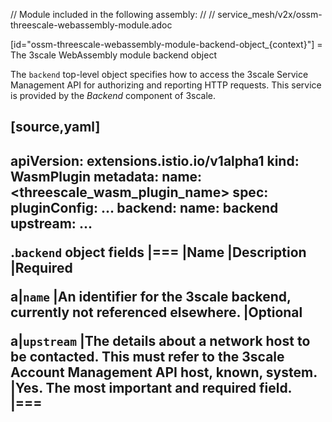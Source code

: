 // Module included in the following assembly:
//
// service_mesh/v2x/ossm-threescale-webassembly-module.adoc

[id="ossm-threescale-webassembly-module-backend-object_{context}"]
= The 3scale WebAssembly module backend object

The `backend` top-level object specifies how to access the 3scale Service Management API for authorizing and reporting HTTP requests. This service is provided by the _Backend_ component of 3scale.

[source,yaml]
----
apiVersion: extensions.istio.io/v1alpha1
kind: WasmPlugin
metadata:
  name: <threescale_wasm_plugin_name>
spec:
  pluginConfig:
    ...
    backend:
      name: backend
      upstream: <object>
    ...
----

.`backend` object fields
|===
|Name |Description |Required

a|`name`
|An identifier for the 3scale backend, currently not referenced elsewhere.
|Optional

a|`upstream`
|The details about a network host to be contacted. This must refer to the 3scale Account Management API host, known, system.
|Yes. The most important and required field.
|===
